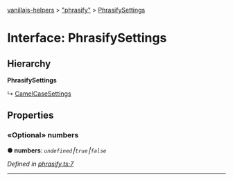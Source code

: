 [vanillajs-helpers](../README.md) > ["phrasify"](../modules/_phrasify_.md) > [PhrasifySettings](../interfaces/_phrasify_.phrasifysettings.md)



# Interface: PhrasifySettings

## Hierarchy

**PhrasifySettings**

↳  [CamelCaseSettings](_camelcase_.camelcasesettings.md)









## Properties
<a id="numbers"></a>

### «Optional» numbers

**●  numbers**:  *`undefined`⎮`true`⎮`false`* 

*Defined in [phrasify.ts:7](https://github.com/Tokimon/vanillajs-helpers/blob/17062f0/phrasify.ts#L7)*





___


